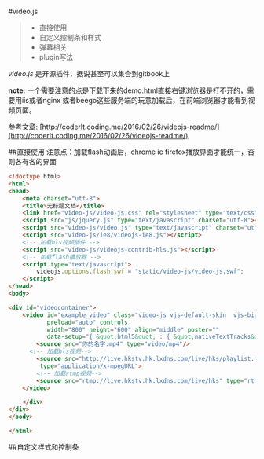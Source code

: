 #video.js 
> * 直接使用
> * 自定义控制条和样式
> * 弹幕相关
> * plugin写法

_video.js_ 是开源插件，据说甚至可以集合到gitbook上

**note**:
一个需要注意的点是下载下来的demo.html直接右键浏览器是打不开的，需要用iis或者nginx 或者beego这些服务端的玩意加载后，在前端浏览器才能看到视频页面。

参考文章:
[http://coderlt.coding.me/2016/02/26/videojs-readme/](http://coderlt.coding.me/2016/02/26/videojs-readme/)

##直接使用
注意点：加载flash动画后，chrome ie firefox播放界面才能统一，否则各有各的界面
```html
<!doctype html>
<html>
<head>
    <meta charset="utf-8">
    <title>无标题文档</title>
    <link href="video-js/video-js.css" rel="stylesheet" type="text/css"/>
    <script src="js/jquery.js" type="text/javascript" charset="utf-8"></script>
    <script src="video-js/video.js" type="text/javascript" charset="utf-8"></script>
    <script src="video-js/ie8/videojs-ie8.js"></script>
    <!-- 加载hls视频插件 -->
    <script src="video-js/videojs-contrib-hls.js"></script>
    <!-- 加载flash播放器 -->
    <script type="text/javascript">
        videojs.options.flash.swf = "static/video-js/video-js.swf";
    </script>
</head>
<body>

<div id="videocontainer">
    <video id="example_video" class="video-js vjs-default-skin  vjs-big-play-centered" 
           preload="auto" controls
           width="800" height="600" align="middle" poster=""
           data-setup="{ &quot;html5&quot; : { &quot;nativeTextTracks&quot; : false } }">
        <source src="你的名字.mp4" type="video/mp4"/>
	  <!-- 加载hls视频-->
        <source src="http://live.hkstv.hk.lxdns.com/live/hks/playlist.m3u8" 
         type="application/x-mpegURL">
        <!-- 加载rtmp视频-->
        <source src="rtmp://live.hkstv.hk.lxdns.com/live/hks" type="rtmp/flv"/>
    </video>

    </div>
</div>
</body>

</html>

```
##自定义样式和控制条

